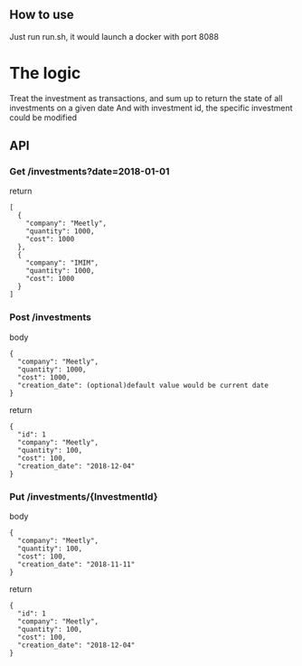 ## How to use
Just run run.sh, it would launch a docker with port 8088

# The logic
Treat the investment as transactions, and sum up to return the state of all investments on a given date
And with investment id, the specific investment could be modified

## API

  ### Get /investments?date=2018-01-01

  return
  ```
  [
    {
      "company": "Meetly",
      "quantity": 1000,
      "cost": 1000
    },
    {
      "company": "IMIM",
      "quantity": 1000,
      "cost": 1000
    }
  ]
  ```


  ### Post /investments

  body
  ```
  {
    "company": "Meetly",
    "quantity": 1000,
    "cost": 1000,
    "creation_date": (optional)default value would be current date
  }
  ```

  return
  ```
  {
    "id": 1
    "company": "Meetly",
    "quantity": 100,
    "cost": 100,
    "creation_date": "2018-12-04"
  }
  ```

  ### Put /investments/{InvestmentId}

  body
  ```
  {
    "company": "Meetly",
    "quantity": 100,
    "cost": 100,
    "creation_date": "2018-11-11"
  }
  ```

  return
  ```
  {
    "id": 1
    "company": "Meetly",
    "quantity": 100,
    "cost": 100,
    "creation_date": "2018-12-04"
  }
  ```


